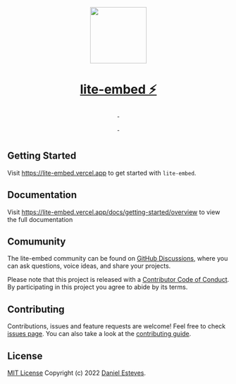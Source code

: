 <p align="center">
  <a href="https://lite-embed.vercel.app">
    <img src="https://res.cloudinary.com/danestves/image/upload/v1650917874/lite-embed-logo.png" height="128">
    <h1 align="center">lite-embed ⚡️</h1>
  </a>
</p>

<p align="center">
  <a aria-label="NPM version" href="https://www.npmjs.com/package/@lite-embed/react">
    <img alt="" src="https://badgen.net/npm/v/@lite-embed/react?label=@lite-embed/react">
  </a>
  <a aria-label="NPM version" href="https://www.npmjs.com/package/@lite-embed/vue">
    <img alt="" src="https://badgen.net/npm/v/@lite-embed/vue?label=@lite-embed/vue">
  </a>
</p>

<p align="center">
  <a aria-label="Package size" href="https://bundlephobia.com/result?p=@lite-embed/react">
    <img alt="" src="https://badgen.net/bundlephobia/minzip/@lite-embed/react?label=@lite-embed/react">
  </a>
  <a aria-label="Package size" href="https://bundlephobia.com/result?p=@lite-embed/vue">
    <img alt="" src="https://badgen.net/bundlephobia/minzip/@lite-embed/vue?label=@lite-embed/vue">
  </a>
</p>

<p align="center">
  <a aria-label="License" href="https://github.com/danestves/lite-embed/blob/main/LICENSE">
    <img alt="" src="https://badgen.net/github/license/danestves/lite-embed">
  </a>
</p>

## Getting Started

Visit https://lite-embed.vercel.app to get started with `lite-embed`.

## Documentation

Visit https://lite-embed.vercel.app/docs/getting-started/overview to view the full documentation

## Comumunity

The lite-embed community can be found on [GitHub Discussions](https://github.com/danestves/lite-embed/discussions), where you can ask questions, voice ideas, and share your projects.

Please note that this project is released with a [Contributor Code of Conduct](/CODE-OF-CONDUCT.md). By participating in this project you agree to abide by its terms.

## Contributing

Contributions, issues and feature requests are welcome!
Feel free to check [issues page](https://github.com/danestves/lite-embed/issues). You can also take a look at the [contributing guide](/contributing.md).

## License

[MIT License](LICENSE) Copyright (c) 2022 [Daniel Esteves](https://danestves.com/).
